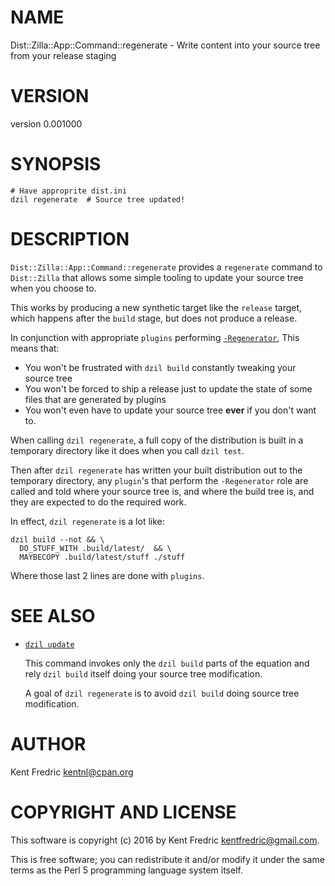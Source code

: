 # NAME

Dist::Zilla::App::Command::regenerate - Write content into your source tree from your release staging

# VERSION

version 0.001000

# SYNOPSIS

    # Have approprite dist.ini
    dzil regenerate  # Source tree updated!

# DESCRIPTION

`Dist::Zilla::App::Command::regenerate` provides a `regenerate` command to `Dist::Zilla`
that allows some simple tooling to update your source tree when you choose to.

This works by producing a new synthetic target like the `release` target, which happens
after the `build` stage, but does not produce a release.

In conjunction with appropriate `plugins` performing
[`-Regenerator`](https://metacpan.org/pod/Dist::Zilla::Role::Regenerator), This means that:

- You won't be frustrated with `dzil build` constantly tweaking your source tree
- You won't be forced to ship a release just to update the state of some files that are generated
by plugins
- You won't even have to update your source tree **ever** if you don't want to.

When calling `dzil regenerate`, a full copy of the distribution is built in a temporary directory
like it does when you call `dzil test`.

Then after `dzil regenerate` has written your built distribution out to the temporary directory,
any `plugin`'s that perform the `-Regenerator` role are called and told where your source tree is,
and where the build tree is, and they are expected to do the required work.

In effect, `dzil regenerate` is a lot like:

    dzil build --not && \
      DO_STUFF_WITH .build/latest/  && \
      MAYBECOPY .build/latest/stuff ./stuff

Where those last 2 lines are done with `plugins`.

# SEE ALSO

- [`dzil update`](https://metacpan.org/pod/Dist::Zilla::App::Command::update)

    This command invokes only the `dzil build` parts of the equation and rely `dzil build`
    itself doing your source tree modification.

    A goal of `dzil regenerate` is to avoid `dzil build` doing source tree modification.

# AUTHOR

Kent Fredric <kentnl@cpan.org>

# COPYRIGHT AND LICENSE

This software is copyright (c) 2016 by Kent Fredric <kentfredric@gmail.com>.

This is free software; you can redistribute it and/or modify it under
the same terms as the Perl 5 programming language system itself.
